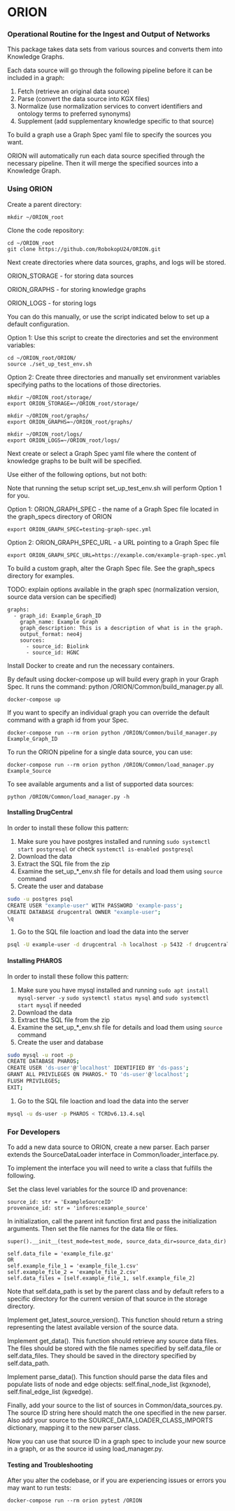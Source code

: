 
# ORION
### Operational Routine for the Ingest and Output of Networks

This package takes data sets from various sources and converts them into Knowledge Graphs.

Each data source will go through the following pipeline before it can be included in a graph:

1. Fetch (retrieve an original data source) 
2. Parse (convert the data source into KGX files) 
3. Normalize (use normalization services to convert identifiers and ontology terms to preferred synonyms) 
4. Supplement (add supplementary knowledge specific to that source)

To build a graph use a Graph Spec yaml file to specify the sources you want.

ORION will automatically run each data source specified through the necessary pipeline. Then it will merge the specified sources into a Knowledge Graph.

### Using ORION

Create a parent directory:
```
mkdir ~/ORION_root
```

Clone the code repository:
```
cd ~/ORION_root
git clone https://github.com/RobokopU24/ORION.git
```

Next create directories where data sources, graphs, and logs will be stored. 

ORION_STORAGE - for storing data sources

ORION_GRAPHS - for storing knowledge graphs

ORION_LOGS - for storing logs

You can do this manually, or use the script indicated below to set up a default configuration.

Option 1: Use this script to create the directories and set the environment variables:
```
cd ~/ORION_root/ORION/
source ./set_up_test_env.sh
```

Option 2: Create three directories and manually set environment variables specifying paths to the locations of those directories.
```
mkdir ~/ORION_root/storage/
export ORION_STORAGE=~/ORION_root/storage/ 

mkdir ~/ORION_root/graphs/
export ORION_GRAPHS=~/ORION_root/graphs/

mkdir ~/ORION_root/logs/
export ORION_LOGS=~/ORION_root/logs/
```

Next create or select a Graph Spec yaml file where the content of knowledge graphs to be built will be specified.

Use either of the following options, but not both:

Note that running the setup script set_up_test_env.sh will perform Option 1 for you.

Option 1: ORION_GRAPH_SPEC - the name of a Graph Spec file located in the graph_specs directory of ORION
```
export ORION_GRAPH_SPEC=testing-graph-spec.yml
```
Option 2: ORION_GRAPH_SPEC_URL - a URL pointing to a Graph Spec file
```
export ORION_GRAPH_SPEC_URL=https://example.com/example-graph-spec.yml
```

To build a custom graph, alter the Graph Spec file. See the graph_specs directory for examples. 

TODO: explain options available in the graph spec (normalization version, source data version can be specified)
```
graphs:
  - graph_id: Example_Graph_ID
    graph_name: Example Graph
    graph_description: This is a description of what is in the graph.
    output_format: neo4j
    sources:
      - source_id: Biolink
      - source_id: HGNC
```

Install Docker to create and run the necessary containers. 

By default using docker-compose up will build every graph in your Graph Spec. It runs the command: python /ORION/Common/build_manager.py all.
```
docker-compose up
```
If you want to specify an individual graph you can override the default command with a graph id from your Spec.
```
docker-compose run --rm orion python /ORION/Common/build_manager.py Example_Graph_ID
```
To run the ORION pipeline for a single data source, you can use:
```
docker-compose run --rm orion python /ORION/Common/load_manager.py Example_Source
```
To see available arguments and a list of supported data sources:
```
python /ORION/Common/load_manager.py -h
```

#### Installing DrugCentral
In order to install these follow this pattern: 
1. Make sure you have postgres installed and running
`sudo systemctl start postgresql` or check `systemctl is-enabled postgresql`
2. Download the data
3. Extract the SQL file from the zip
4. Examine the set_up_*_env.sh file for details and load them using `source` command
5. Create the user and database
```sh
sudo -u postgres psql
CREATE USER "example-user" WITH PASSWORD 'example-pass';
CREATE DATABASE drugcentral OWNER "example-user";
\q
```
1. Go to the SQL file loaction and load the data into the server
```sh
psql -U example-user -d drugcentral -h localhost -p 5432 -f drugcentral.dump.11012023.sql
```

#### Installing PHAROS
In order to install these follow this pattern: 
1. Make sure you have mysql installed and running
`sudo apt install mysql-server -y`
`sudo systemctl status mysql` and `sudo systemctl start mysql` if needed
2. Download the data
3. Extract the SQL file from the zip
4. Examine the set_up_*_env.sh file for details and load them using `source` command
5. Create the user and database
```sh
sudo mysql -u root -p
CREATE DATABASE PHAROS;
CREATE USER 'ds-user'@'localhost' IDENTIFIED BY 'ds-pass';
GRANT ALL PRIVILEGES ON PHAROS.* TO 'ds-user'@'localhost';
FLUSH PRIVILEGES;
EXIT;
```
1. Go to the SQL file loaction and load the data into the server
```sh
mysql -u ds-user -p PHAROS < TCRDv6.13.4.sql
```


### For Developers

To add a new data source to ORION, create a new parser. Each parser extends the SourceDataLoader interface in Common/loader_interface.py.

To implement the interface you will need to write a class that fulfills the following.

Set the class level variables for the source ID and provenance: 
```
source_id: str = 'ExampleSourceID'
provenance_id: str = 'infores:example_source'
```

In initialization, call the parent init function first and pass the initialization arguments.
Then set the file names for the data file or files.
```
super().__init__(test_mode=test_mode, source_data_dir=source_data_dir)

self.data_file = 'example_file.gz'
OR
self.example_file_1 = 'example_file_1.csv'
self.example_file_2 = 'example_file_2.csv'
self.data_files = [self.example_file_1, self.example_file_2]
```

Note that self.data_path is set by the parent class and by default refers to a specific directory for the current version of that source in the storage directory.

Implement get_latest_source_version(). This function should return a string representing the latest available version of the source data.

Implement get_data(). This function should retrieve any source data files. The files should be stored with the file names specified by self.data_file or self.data_files. They should be saved in the directory specified by self.data_path.

Implement parse_data(). This function should parse the data files and populate lists of node and edge objects: self.final_node_list (kgxnode), self.final_edge_list (kgxedge).

Finally, add your source to the list of sources in Common/data_sources.py. The source ID string here should match the one specified in the new parser. Also add your source to the SOURCE_DATA_LOADER_CLASS_IMPORTS dictionary, mapping it to the new parser class.

Now you can use that source ID in a graph spec to include your new source in a graph, or as the source id using load_manager.py.

#### Testing and Troubleshooting

After you alter the codebase, or if you are experiencing issues or errors you may want to run tests:
```
docker-compose run --rm orion pytest /ORION
```